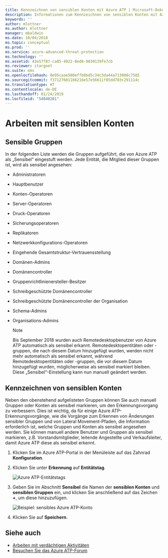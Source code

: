 ```yaml
---
title: Kennzeichnen von sensiblen Konten mit Azure ATP | Microsoft-Dokumentation
description: Informationen zum Kennzeichnen von sensiblen Konten mit Azure Advanced Threat Protection (ATP)
keywords: ''
author: mlottner
ms.author: mlottner
manager: mbaldwin
ms.date: 10/04/2018
ms.topic: conceptual
ms.prod: ''
ms.service: azure-advanced-threat-protection
ms.technology: ''
ms.assetid: 43e57f87-ca85-4922-8ed0-9830139fe7cb
ms.reviewer: itargoet
ms.suite: ems
ms.openlocfilehash: 0e95caae500effb8bd5c34c3da44a713088c7585
ms.sourcegitcommit: f37127601166216e57e56611f85dd783c291114c
ms.translationtype: HT
ms.contentlocale: de-DE
ms.lasthandoff: 01/24/2019
ms.locfileid: "54840281"
---
```

# <a name="working-with-sensitive-accounts"></a>Arbeiten mit sensiblen Konten

## <a name="sensitive-groups"></a>Sensible Gruppen

In der folgenden Liste werden die Gruppen aufgeführt, die von Azure ATP als „Sensibel“ eingestuft werden. Jede Entität, die Mitglied dieser Gruppen ist, wird als sensibel angesehen:

- Administratoren
- Hauptbenutzer
- Konten-Operatoren
- Server-Operatoren
- Druck-Operatoren
- Sicherungsoperatoren
- Replikatoren
- Netzwerkkonfigurations-Operatoren 
- Eingehende Gesamtstruktur-Vertrauensstellung
- Domänen-Admins
- Domänencontroller
- Gruppenrichtlinienersteller-Besitzer 
- Schreibgeschützte Domänencontroller 
- Schreibgeschützte Domänencontroller der Organisation 
- Schema-Admins 
- Organisations-Admins

  > [!NOTE]
  > Bis September 2018 wurden auch Remotedesktopbenutzer von Azure ATP automatisch als sensibel erkannt. Remotedesktopentitäten oder -gruppen, die nach diesem Datum hinzugefügt wurden, werden nicht mehr automatisch als sensibel erkannt, während Remotedesktopentitäten oder -gruppen, die vor diesem Datum hinzugefügt wurden, möglicherweise als sensibel markiert bleiben. Diese „Sensibel“-Einstellung kann nun manuell geändert werden.  

## <a name="tagging-sensitive-accounts"></a>Kennzeichnen von sensiblen Konten

Neben den obenstehend aufgelisteten Gruppen können Sie auch manuell Gruppen oder Konten als sensibel markieren, um den Erkennungsvorgang zu verbessern. Dies ist wichtig, da für einige Azure ATP-Erkennungsvorgänge, wie die Vorgänge zum Erkennen von Änderungen sensibler Gruppen und von Lateral Movement-Pfaden, die Information erforderlich ist, welche Gruppen und Konten als sensibel angesehen werden. Sie können manuell andere Benutzer und Gruppen als sensibel markieren, z.B. Vorstandsmitglieder, leitende Angestellte und Verkaufsleiter, damit Azure ATP diese als sensibel erkennt.

1.  Klicken Sie im Azure ATP-Portal in der Menüleiste auf das Zahnrad **Konfiguration**.

2.  Klicken Sie unter **Erkennung** auf **Entitätstag**.

    ![Azure ATP-Entitätstags](media/entity-tags.png)

3.  Geben Sie im Abschnitt **Sensibel** die Namen der **sensiblen Konten** und **sensiblen Gruppen** ein, und klicken Sie anschließend auf das Zeichen **+**, um diese hinzuzufügen.

    ![Beispiel: sensibles Azure ATP-Konto](media/sensitive-account-sample.png)

4. Klicken Sie auf **Speichern**.

    
## <a name="see-also"></a>Siehe auch

- [Arbeiten mit verdächtigen Aktivitäten](working-with-suspicious-activities.md)
- [Besuchen Sie das Azure ATP-Forum](https://aka.ms/azureatpcommunity)